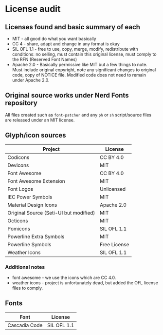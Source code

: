 # License audit

## Licenses found and basic summary of each

* MIT - all good do what you want basically
* CC 4 - share, adapt and change in any format is okay
* SIL OFL 1.1 - free to use, copy, merge, modify, redistribute with conditions: no selling, must contain this original license, must comply to the RFN (Reserved Font Names)
* Apache 2.0 - Basically permissive like MIT but a few things to note. Must include original copyright, note any significant changes to original code, copy of NOTICE file. Modified code does not need to remain under Apache 2.0.

## Original source works under Nerd Fonts repository

All files created such as `font-patcher` and any `ph` or `sh` script/source files are released under an MIT license.

## Glyph/icon sources

| Project                                | License      |
| -------------------------------------- | ------------ |
| Codicons                               | CC BY 4.0    |
| Devicons                               | MIT          |
| Font Awesome                           | CC BY 4.0    |
| Font Awesome Extension                 | MIT          |
| Font Logos                             | Unlicensed   |
| IEC Power Symbols                      | MIT          |
| Material Design Icons                  | Apache 2.0   |
| Original Source (Seti-UI but modified) | MIT          |
| Octicons                               | MIT          |
| Pomicons                               | SIL OFL 1.1  |
| Powerline Extra Symbols                | MIT          |
| Powerline Symbols                      | Free License |
| Weather Icons                          | SIL OFL 1.1  |

### Additional notes

* font awesome - we use the icons which are CC 4.0.
* weather icons - project is unfortunately dead, but added the OFL license files to comply.

## Fonts

| Font          | License     |
| ------------- | ----------- |
| Cascadia Code | SIL OFL 1.1 |
